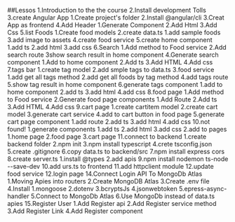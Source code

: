 ##Lessos
1.Introduction to the the course
2.Install development Tolls
3.create Angular App
    1.Create project's folder
    2.Install @angular/cli
    3.Creat App as frontend
4.Add Header
    1.Generate Component
    2.Add Html
    3.Add Css
5.list Foods
    1.Create food models
    2.create data.ts
        1.add sample foods
    3.add image to assets
    4.create food service
    5.create home component
        1.add ts
        2.add html
        3.add css
6.Search
1.Add method to Food service
2.Add search route
3show search result in home component
4.Generate search component
    1.Add to home component
    2.Add ts
    3.Add HTML
    4.Add css
7.tags bar
    1.create tag model
    2.add smple tags to data.ts
    3.food service
        1.add get all tags method
        2.add get all foods by tag method
    4.add tags route
    5.show tag result in home component
    6.generate tags component
        1.add to home component
        2.add ts
        3.add html
        4.add css
8.food page
1.Add method to Food service
2.Generate food page components
    1.Add Route
    2.Add ts
    3.Add HTML
    4.Add css
9.cart page
    1.create cartitem model
    2.create cart model
    3.generate cart service
    4.add to cart button in food page
    5.generate cart page component
        1.add route
        2.add ts
        3.add html
        4.add css
10.not found!
    1.generate components
        1.add ts
        2.add html
        3.add css
    2.add to pages
        1.home page
        2.food page
        3.cart page
11.connect to backend
    1.create backend folder
    2.npm init
    3.npm install typescript
    4.crete tsconfig.json
    5.create .gitignore
    6.copy data.ts to backend/src
    7.npm install express cors
    8.create server.ts
        1.install @types
        2.add apis
    9.npm install nodemon ts-node --save-dev
    10.add urs.ts to frontend
    11.add httpclient module
    12.update food service
12.login page
14.Connect Login API To MongoDb Atlas
    1.Moving Apies into routers
    2.Create MongoDB Atlas
    3.Create .env file
    4.Install
        1.mongoose
        2.dotenv
        3.bcryptsJs
        4.jsonwebtoken
        5.epress-async-handler
    5.Connect to MongoDb Atlas
    6.Use MongoDb instead of data.ts apies
15.Register User
    1.Add Register api
    2.Add Register service method
    3.Add Register Link
    4.Add Register component
       